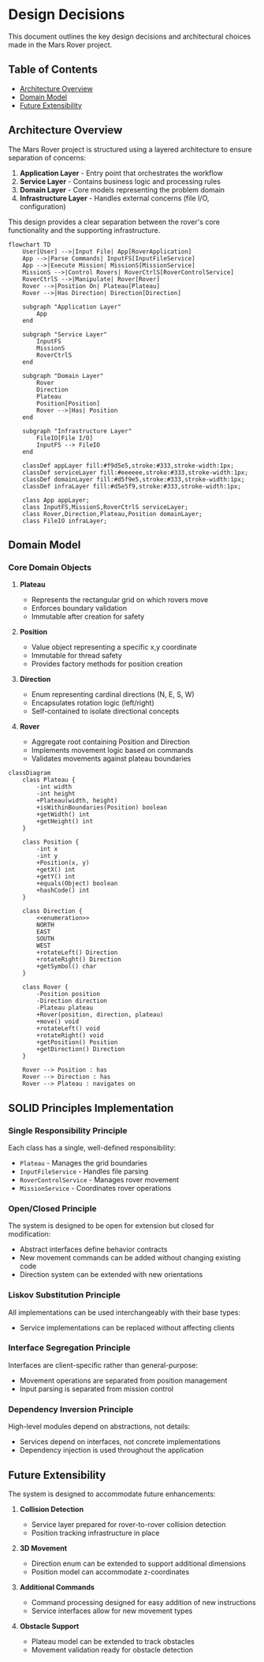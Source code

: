 # Design Decisions

This document outlines the key design decisions and architectural choices made in the Mars Rover project.

## Table of Contents

- [Architecture Overview](#architecture-overview)
- [Domain Model](#domain-model)
- [Future Extensibility](#future-extensibility)

## Architecture Overview

The Mars Rover project is structured using a layered architecture to ensure separation of concerns:

1. **Application Layer** - Entry point that orchestrates the workflow
2. **Service Layer** - Contains business logic and processing rules
3. **Domain Layer** - Core models representing the problem domain
4. **Infrastructure Layer** - Handles external concerns (file I/O, configuration)

This design provides a clear separation between the rover's core functionality and the supporting infrastructure.

```mermaid
flowchart TD
    User[User] -->|Input File| App[RoverApplication]
    App -->|Parse Commands| InputFS[InputFileService]
    App -->|Execute Mission| MissionS[MissionService]
    MissionS -->|Control Rovers| RoverCtrlS[RoverControlService]
    RoverCtrlS -->|Manipulate| Rover[Rover]
    Rover -->|Position On| Plateau[Plateau]
    Rover -->|Has Direction| Direction[Direction]
    
    subgraph "Application Layer"
        App
    end
    
    subgraph "Service Layer"
        InputFS
        MissionS
        RoverCtrlS
    end
    
    subgraph "Domain Layer"
        Rover
        Direction
        Plateau
        Position[Position]
        Rover -->|Has| Position
    end
    
    subgraph "Infrastructure Layer"
        FileIO[File I/O]
        InputFS --> FileIO
    end

    classDef appLayer fill:#f9d5e5,stroke:#333,stroke-width:1px;
    classDef serviceLayer fill:#eeeeee,stroke:#333,stroke-width:1px;
    classDef domainLayer fill:#d5f9e5,stroke:#333,stroke-width:1px;
    classDef infraLayer fill:#d5e5f9,stroke:#333,stroke-width:1px;
    
    class App appLayer;
    class InputFS,MissionS,RoverCtrlS serviceLayer;
    class Rover,Direction,Plateau,Position domainLayer;
    class FileIO infraLayer;
```

## Domain Model

### Core Domain Objects

1. **Plateau**
   - Represents the rectangular grid on which rovers move
   - Enforces boundary validation
   - Immutable after creation for safety

2. **Position**
   - Value object representing a specific x,y coordinate
   - Immutable for thread safety
   - Provides factory methods for position creation

3. **Direction**
   - Enum representing cardinal directions (N, E, S, W)
   - Encapsulates rotation logic (left/right)
   - Self-contained to isolate directional concepts

4. **Rover**
   - Aggregate root containing Position and Direction
   - Implements movement logic based on commands
   - Validates movements against plateau boundaries

```mermaid
classDiagram
    class Plateau {
        -int width
        -int height
        +Plateau(width, height)
        +isWithinBoundaries(Position) boolean
        +getWidth() int
        +getHeight() int
    }
    
    class Position {
        -int x
        -int y
        +Position(x, y)
        +getX() int
        +getY() int
        +equals(Object) boolean
        +hashCode() int
    }
    
    class Direction {
        <<enumeration>>
        NORTH
        EAST
        SOUTH
        WEST
        +rotateLeft() Direction
        +rotateRight() Direction
        +getSymbol() char
    }
    
    class Rover {
        -Position position
        -Direction direction
        -Plateau plateau
        +Rover(position, direction, plateau)
        +move() void
        +rotateLeft() void
        +rotateRight() void
        +getPosition() Position
        +getDirection() Direction
    }
    
    Rover --> Position : has
    Rover --> Direction : has
    Rover --> Plateau : navigates on
```

## SOLID Principles Implementation

### Single Responsibility Principle
Each class has a single, well-defined responsibility:
- `Plateau` - Manages the grid boundaries
- `InputFileService` - Handles file parsing
- `RoverControlService` - Manages rover movement
- `MissionService` - Coordinates rover operations

### Open/Closed Principle
The system is designed to be open for extension but closed for modification:
- Abstract interfaces define behavior contracts
- New movement commands can be added without changing existing code
- Direction system can be extended with new orientations

### Liskov Substitution Principle
All implementations can be used interchangeably with their base types:
- Service implementations can be replaced without affecting clients

### Interface Segregation Principle
Interfaces are client-specific rather than general-purpose:
- Movement operations are separated from position management
- Input parsing is separated from mission control

### Dependency Inversion Principle
High-level modules depend on abstractions, not details:
- Services depend on interfaces, not concrete implementations
- Dependency injection is used throughout the application


## Future Extensibility

The system is designed to accommodate future enhancements:

1. **Collision Detection**
   - Service layer prepared for rover-to-rover collision detection
   - Position tracking infrastructure in place

2. **3D Movement**
   - Direction enum can be extended to support additional dimensions
   - Position model can accommodate z-coordinates

3. **Additional Commands**
   - Command processing designed for easy addition of new instructions
   - Service interfaces allow for new movement types

4. **Obstacle Support**
   - Plateau model can be extended to track obstacles
   - Movement validation ready for obstacle detection
